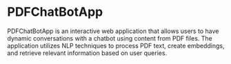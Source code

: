 # PDFChatBotApp
PDFChatBotApp is an interactive web application that allows users to have dynamic conversations with a chatbot using content from PDF files. The application utilizes NLP techniques to process PDF text, create embeddings, and retrieve relevant information based on user queries.
